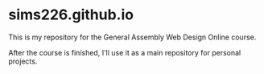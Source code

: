 # sims226.github.io

This is my repository for the General Assembly Web Design Online course.

After the course is finished, I'll use it as a main repository for personal projects.
